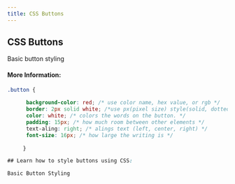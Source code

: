 ```yaml
---
title: CSS Buttons
---
```

## CSS Buttons

Basic button styling

<!-- The article goes here, in GitHub-flavored Markdown. Feel free to add YouTube videos, images, and CodePen/JSBin embeds  -->

#### More Information:
<!-- Please add any articles you think might be helpful to read before writing the article -->
```css
.button {
      
      background-color: red; /* use color name, hex value, or rgb */
      border: 2px solid white; /*use px(pixel size) style(solid, dotted, dashed) and color */
      color: white; /* colors the words on the button. */
      padding: 15px; /* how much room between other elements */
      text-aling: right; /* alings text (left, center, right) */
      font-size: 16px; /* how large the writing is */
      
     }

## Learn how to style buttons using CSS:

Basic Button Styling
